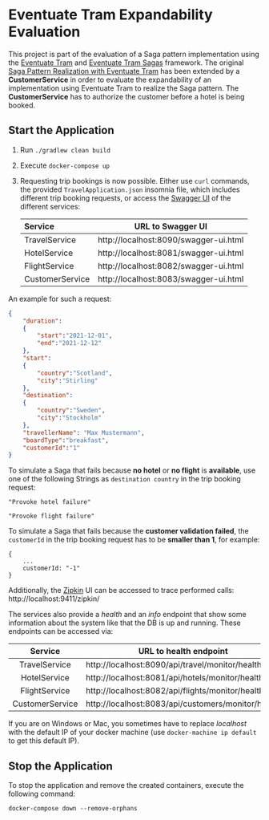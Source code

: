 # Eventuate Tram Expandability Evaluation
This project is part of the evaluation of a Saga pattern implementation using the [Eventuate Tram](https://github.com/eventuate-tram/eventuate-tram-core)
and [Eventuate Tram Sagas](https://github.com/eventuate-tram/eventuate-tram-sagas) framework.
The original [Saga Pattern Realization with Eventuate Tram](https://github.com/KarolinDuerr/BA-SagaPattern/tree/master/EventuateTram_Implementations/EventuateTram)
has been extended by a __CustomerService__ in order to evaluate the expandability of an implementation using Eventuate Tram
to realize the Saga pattern. The __CustomerService__ has to authorize the customer before a hotel is being booked.


## Start the Application

1. Run `./gradlew clean build`


2. Execute `docker-compose up `


3. Requesting trip bookings is now possible. Either use `curl` commands,
   the provided `TravelApplication.json` insomnia file, which includes different trip booking requests,
   or access the [Swagger UI](https://swagger.io/tools/swagger-ui/) of the different services:

   | __Service__ | __URL to Swagger UI__ |
   |:-------|:-------------------:| 
   |TravelService| http://localhost:8090/swagger-ui.html
   |HotelService| http://localhost:8081/swagger-ui.html
   |FlightService| http://localhost:8082/swagger-ui.html
   |CustomerService| http://localhost:8083/swagger-ui.html

An example for such a request:
```json
{
    "duration":
    {
        "start":"2021-12-01",
        "end":"2021-12-12"
    },
    "start":
    {
        "country":"Scotland",
        "city":"Stirling"
    },
    "destination":
    {
        "country":"Sweden",
        "city":"Stockholm"
    },
    "travellerName": "Max Mustermann",
    "boardType":"breakfast",
    "customerId":"1"
}
```

To simulate a Saga that fails because __no hotel__ or __no flight__ is __available__, use one of the following Strings
as `destination country` in the trip booking request:
```
"Provoke hotel failure"

"Provoke flight failure"
```

To simulate a Saga that fails because the __customer validation failed__, the `customerId` in the trip booking request
has to be __smaller than 1__, for example:
```
{
    ...
    customerId: "-1"
}
```

Additionally, the [Zipkin](https://zipkin.io/) UI can be accessed to trace performed calls:
http://localhost:9411/zipkin/

The services also provide a *health* and an *info* endpoint that show some information about the system like
that the DB is up and running. These endpoints can be accessed via:

| __Service__ | __URL to health endpoint__ |  __URL to info endpoint__ |
|:-------:|------------------|-------------------|
|TravelService| http://localhost:8090/api/travel/monitor/health | http://localhost:8090/api/travel/monitor/info
|HotelService| http://localhost:8081/api/hotels/monitor/health | http://localhost:8081/api/hotels/monitor/info
|FlightService| http://localhost:8082/api/flights/monitor/health | http://localhost:8082/api/flights/monitor/info
|CustomerService| http://localhost:8083/api/customers/monitor/health | http://localhost:8083/api/customers/monitor/info

If you are on Windows or Mac, you sometimes have to replace _localhost_ with the default IP of your docker machine (use `docker-machine ip default` to get this default IP).

## Stop the Application

To stop the application and remove the created containers, execute the following command:
```shell
docker-compose down --remove-orphans
```